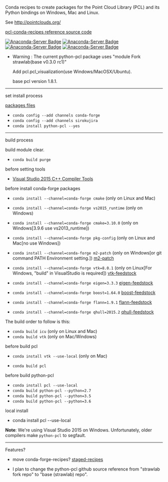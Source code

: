 Conda recipes to create packages for the Point Cloud Library (PCL)
and its Python bindings on Windows, Mac and Linux.

See http://pointclouds.org/

[pcl-conda-recipes reference source code](https://github.com/ccordoba12/pcl-conda-recipes "pcl-conda-recipes reference source code")

[![Anaconda-Server Badge](https://anaconda.org/sirokujira/python-pcl/badges/version.svg)](https://github.com/sirokujira/pcl-conda-recipes)
[![Anaconda-Server Badge](https://anaconda.org/sirokujira/python-pcl/badges/platforms.svg)](https://github.com/sirokujira/pcl-conda-recipes)
[![Anaconda-Server Badge](https://anaconda.org/sirokujira/python-pcl/badges/downloads.svg)](https://github.com/sirokujira/pcl-conda-recipes)
[![Anaconda-Server Badge](https://anaconda.org/sirokujira/python-pcl/badges/license.svg)](LICENSE.txt)

* Warning : 
  The current python-pcl package uses "module Fork strawlab(base v0.3.0 rc1)"

  Add pcl.pcl_visualization(use Windows/MacOSX/Ubuntu).

  base pcl version 1.8.1.

---

set install process

[packages files](https://anaconda.org/sirokujira/python-pcl "packages files")

* `conda config --add channels conda-forge`
* `conda config --add channels sirokujira`
* `conda install python-pcl --yes`

---

build process

build module clear.
* `conda build purge`

before setting tools
* [Visual Studio 2015 C++ Compiler Tools](https://visualstudio.microsoft.com/vs/older-downloads/ "external-Tools")

before install conda-forge packages
* `conda install --channel=conda-forge cmake`               (only on Linux and Mac)

* `conda install --channel=conda-forge vs2015_runtime`      (only on Windows)

* `conda install --channel=conda-forge cmake=3.10.0`        (only on Windows[3.9.6 use vs2013_runtime])

* `conda install --channel=conda-forge pkg-config`          (only on Linux and Mac[no use Windows])

* `conda install --channel=conda-forge m2-patch`            (only on Windows[or git command PATH Environment setting.])
   [m2-patch](https://anaconda.org/msys2/m2-patch "m2-patch")

* `conda install --channel=conda-forge vtk=8.0.1`           (only on Linux[For Windows, "build" in VisualStudio is required])
   [vtk-feedstock](https://github.com/conda-forge/vtk-feedstock "vtk-feedstock")

* `conda install --channel=conda-forge eigen=3.3.3`
   [eigen-feedstock](https://github.com/conda-forge/eigen-feedstock "eigen-feedstock")

* `conda install --channel=conda-forge boost=1.64.0`
   [boost-feedstock](https://github.com/conda-forge/boost-feedstock "boost-feedstock")

* `conda install --channel=conda-forge flann=1.9.1`
   [flann-feedstock](https://github.com/conda-forge/flann-feedstock "flann-feedstock")

* `conda install --channel=conda-forge qhull=2015.2`
   [qhull-feedstock](https://github.com/conda-forge/qhull-feedstock "qhull-feedstock")

The build order to follow is this:

* `conda build icu`         (only on Linux and Mac)
* `conda build vtk`         (only on Mac/Windows)

before build pcl

* `conda install vtk --use-local`   (only on Mac)

* `conda build pcl`

before build python-pcl

* `conda install pcl --use-local`
* `conda build python-pcl --python=2.7`
* `conda build python-pcl --python=3.5`
* `conda build python-pcl --python=3.6`

local install

* conda install pcl --use-local

**Note**: We're using Visual Studio 2015 on Windows.
Unfortunately, older compilers make `python-pcl` to segfault.

---

Features?

* move conda-forge-recipes?
  [staged-recipes](https://github.com/conda-forge/staged-recipes "staged-recipes")

* I plan to change the python-pcl github source reference from "strawlab fork repo" to "base (strawlab) repo".

